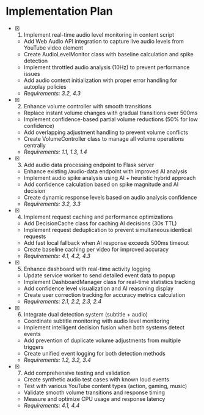 # Implementation Plan

- [x] 1. Implement real-time audio level monitoring in content script
  - Add Web Audio API integration to capture live audio levels from YouTube video element
  - Create AudioLevelMonitor class with baseline calculation and spike detection
  - Implement throttled audio analysis (10Hz) to prevent performance issues
  - Add audio context initialization with proper error handling for autoplay policies
  - _Requirements: 3.2, 4.3_

- [x] 2. Enhance volume controller with smooth transitions
  - Replace instant volume changes with gradual transitions over 500ms
  - Implement confidence-based partial volume reductions (50% for low confidence)
  - Add overlapping adjustment handling to prevent volume conflicts
  - Create VolumeController class to manage all volume operations centrally
  - _Requirements: 1.1, 1.3, 1.4_

- [x] 3. Add audio data processing endpoint to Flask server
  - Enhance existing /audio-data endpoint with improved AI analysis
  - Implement audio spike analysis using AI + heuristic hybrid approach
  - Add confidence calculation based on spike magnitude and AI decision
  - Create dynamic response levels based on audio analysis confidence
  - _Requirements: 3.2, 3.3_

- [x] 4. Implement request caching and performance optimizations
  - Add DecisionCache class for caching AI decisions (30s TTL)
  - Implement request deduplication to prevent simultaneous identical requests
  - Add fast local fallback when AI response exceeds 500ms timeout
  - Create baseline caching per video for improved accuracy
  - _Requirements: 4.1, 4.2, 4.3_

- [x] 5. Enhance dashboard with real-time activity logging
  - Update service worker to send detailed event data to popup
  - Implement DashboardManager class for real-time statistics tracking
  - Add confidence level visualization and AI reasoning display
  - Create user correction tracking for accuracy metrics calculation
  - _Requirements: 2.1, 2.2, 2.3, 2.4_

- [x] 6. Integrate dual detection system (subtitle + audio)
  - Coordinate subtitle monitoring with audio level monitoring
  - Implement intelligent decision fusion when both systems detect events
  - Add prevention of duplicate volume adjustments from multiple triggers
  - Create unified event logging for both detection methods
  - _Requirements: 1.2, 3.2, 3.4_

- [x] 7. Add comprehensive testing and validation
  - Create synthetic audio test cases with known loud events
  - Test with various YouTube content types (action, gaming, music)
  - Validate smooth volume transitions and response timing
  - Measure and optimize CPU usage and response latency
  - _Requirements: 4.1, 4.4_